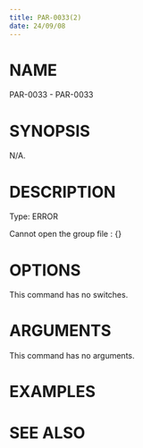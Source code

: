 ```yaml
---
title: PAR-0033(2)
date: 24/09/08
---
```


# NAME

PAR-0033 - PAR-0033

# SYNOPSIS

N/A.

# DESCRIPTION

Type: ERROR

Cannot open the group file : {}

# OPTIONS

This command has no switches.

# ARGUMENTS

This command has no arguments.

# EXAMPLES

# SEE ALSO
